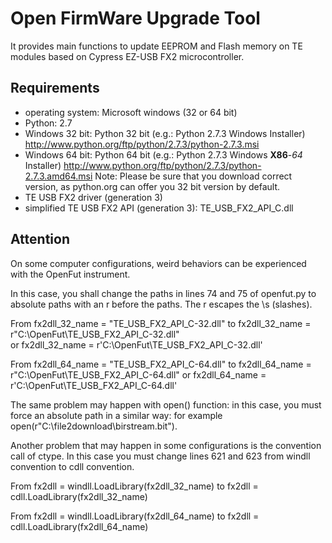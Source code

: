 ﻿# Open FirmWare Upgrade Tool
It provides main functions to update EEPROM and Flash memory on
TE modules based on Cypress EZ-USB FX2 microcontroller.

## Requirements
- operating system: Microsoft windows (32 or 64 bit)
- Python: 2.7
 - Windows 32 bit: Python 32 bit (e.g.: Python 2.7.3 Windows Installer)
	http://www.python.org/ftp/python/2.7.3/python-2.7.3.msi
 - Windows 64 bit: Python 64 bit (e.g.: Python 2.7.3 Windows **X86**-*64* Installer)
	http://www.python.org/ftp/python/2.7.3/python-2.7.3.amd64.msi
Note: Please be sure that you download correct version, as python.org can offer you
32 bit version by default.
- TE USB FX2 driver (generation 3)
- simplified TE USB FX2 API (generation 3): TE_USB_FX2_API_C.dll

## Attention

On some computer configurations, weird behaviors can be experienced with the OpenFut instrument.

In this case, you shall change the paths in lines 74 and 75 of openfut.py to absolute paths with an r before the paths. The r escapes the \s (slashes).

From fx2dll_32_name = "TE_USB_FX2_API_C-32.dll" 
to   fx2dll_32_name = r"C:\OpenFut\TE_USB_FX2_API_C-32.dll"  
or   fx2dll_32_name = r'C:\OpenFut\TE_USB_FX2_API_C-32.dll'
   
From fx2dll_64_name = "TE_USB_FX2_API_C-64.dll" 
to   fx2dll_64_name = r"C:\OpenFut\TE_USB_FX2_API_C-64.dll"
or   fx2dll_64_name = r'C:\OpenFut\TE_USB_FX2_API_C-64.dll'
      
The same problem may happen with open() function: in this case, you must force an absolute path in a similar way: 
for example open(r"C:\file2download\birstream.bit").
       
Another problem that may happen in some configurations is the convention call of ctype.
In this case you must change lines 621 and 623 from windll convention to cdll convention.

From fx2dll = windll.LoadLibrary(fx2dll_32_name) 
to   fx2dll =   cdll.LoadLibrary(fx2dll_32_name)

From fx2dll = windll.LoadLibrary(fx2dll_64_name) 
to   fx2dll =   cdll.LoadLibrary(fx2dll_64_name)
